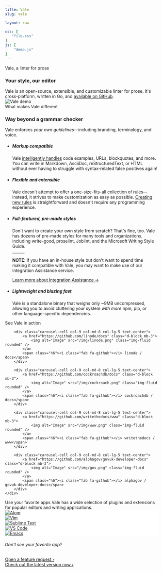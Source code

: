 ```yaml
---
title: Vale
slug: vale

layout: raw

css: [
   "file.css"
]
js: [
    "demo.js"
]
---
```


<!--
<section class="space-xs text-center bg-gradient text-light">
    <div class="container">
        <div class="row">
            <div class="col">
                <i class="fas fa-exclamation-circle"></i>
                <span class="mr-2">If you like Vale, be sure to check out its new cross-platform desktop app!</span>
                <a href="/vale-server/" class="text-white">Learn more &rsaquo;</a>
            </div>
        </div>
    </div>
</section>-->

<section class="bg-white pb-0">
    <div class="container">
        <div class="row justify-content-center section-intro pb-0">
            <div class="col-12 col-md-9 col-lg-8 text-center">
                <span class="title-decorative">Vale, a linter for prose</span>
                <h3 class="display-4">Your style, our editor</h3>
                <span class="lead">
                    Vale is an open-source, extensible, and customizable linter for prose. It's cross-platform, written in Go,
                    and <a href="https://github.com/errata-ai/vale">available on GitHub</a>.
                </span>
            </div>
            <div class="col-12 col-md-9 col-lg-8">
                <img alt="Vale demo" src="/img/vale-demo.png" class="img-fluid" data-action="zoom" />
            </div>
            <!--end of row-->
        </div>
    </div>
    <!--end of container-->
</section>

<section>
    <div class="container">
        <!--end of row-->
        <div class="row justify-content-center text-center section-intro">
            <div class="col-12 col-md-9 col-lg-8">
                <span class="title-decorative">What makes Vale different</span>
                <h3 class="display-4">Way beyond a grammar checker</h3>
                <span class="lead">
                              Vale enforces <i>your own guidelines</i>&mdash;including branding,
                              terminology, and voice.
                            </span>
            </div>
            <!--end of col-->
        </div>
        <ul class="row feature-list">
            <li class="col-12 col-md-6">
                <i class="fab fa-markdown fa-2x mb-2"></i>
                <h5>Markup compatible</h5>
                <p>
                    Vale <a href="https://errata-ai.github.io/vale/formats/">intelligently handles</a> code examples, URLs, blockquotes, and more. You can write in Markdown, AsciiDoc, reStructuredText, or HTML without ever having to struggle with syntax-related false positives again!
                </p>
            </li>
            <!--end of col-->
            <li class="col-12 col-md-6">
                <i class="fas fa-cog fa-2x mb-2"></i>
                <h5>Flexible and extensible</h5>
                <p>
                    Vale doesn't attempt to offer a one-size-fits-all collection of rules&mdash;instead, it strives to make customization as easy as possible. <a href="https://errata-ai.github.io/vale/styles/">Creating new rules</a> is straightforward and doesn't require any programming experience.
                </p>
            </li>
            <!--end of col-->
            <li class="col-12 col-md-6">
                <i class="fas fa-box fa-2x mb-2"></i>
                <h5>Full-featured, pre-made styles</h5>
                <p>
                    Don't want to create your own style from scratch? That's fine, too. Vale has dozens of pre-made styles for many tools and organizations, including write-good, proselint, Joblint, and the Microsoft Writing Style Guide.
                </p>
                <hr class="my-4" width="40">
                <p class="f5 text-gray">
                    <span class="text-green text-bold"><b>NOTE</b>:</span> If you have an in-house style but don't want to spend time making it compatible with Vale, you may want to make use of our Integration Assistance service.
                </p>
                <p class="f5">
                    <a href="/services/" class="Bump-link no-underline">Learn more about Integration Assistance <span class="Bump-link-symbol">→</span></a>
                </p>
            </li>
            <li class="col-12 col-md-6">
                <i class="fas fa-bolt fa-2x mb-2"></i>
                <h5>Lightweight and blazing fast</h5>
                <p>
                    Vale is a standalone binary that weighs only ~9MB uncompressed, allowing you to avoid cluttering your system <i>with more</i> npm, pip, or other language-specific dependencies.
                </p>
            </li>
            <!--end of col-->
        </ul>
        <!--end of row-->
        <!--end of row-->
    </div>
    <!--end of container-->
</section>

<section class="bg-dark">
    <div class="container">
        <div class="row justify-content-center text-center section-intro">
            <div class="col-12 col-md-9 col-lg-8">
                <span class="title-decorative text-light">See Vale in action</span>
            </div>
            <!--end of col-->
        </div>
        <!--end of row-->
    </div>
    <!--end of container-->
    <div class="main-carousel" data-flickity='{ "cellAlign": "center", "contain": true, "prevNextButtons": true, "pageDots":false, "wrapAround":true, "autoPlay":4000, "imagesLoaded":true }'>

        <div class="carousel-cell col-9 col-md-8 col-lg-5 text-center">
            <a href="https://github.com/linode/docs" class="d-block mb-3">
                <img alt="Image" src="/img/linode.png" class="img-fluid rounded" />
            </a>
            <span class="h6"><i class="fab fa-github"></i> linode / docs</span>
        </div>

        <div class="carousel-cell col-9 col-md-8 col-lg-5 text-center">
            <a href="https://github.com/cockroachdb/docs" class="d-block mb-3">
                <img alt="Image" src="/img/cockroach.png" class="img-fluid rounded" />
            </a>
            <span class="h6"><i class="fab fa-github"></i> cockroachdb / docs</span>
        </div>

        <div class="carousel-cell col-9 col-md-8 col-lg-5 text-center">
            <a href="https://github.com/writethedocs/www" class="d-block mb-3">
                <img alt="Image" src="/img/www.png" class="img-fluid rounded" />
            </a>
            <span class="h6"><i class="fab fa-github"></i> writethedocs / www</span>
        </div>

        <div class="carousel-cell col-9 col-md-8 col-lg-5 text-center">
            <a href="https://github.com/alphagov/govuk-developer-docs" class="d-block mb-3">
                <img alt="Image" src="/img/gov.png" class="img-fluid rounded" />
            </a>
            <span class="h6"><i class="fab fa-github"></i> alphagov / govuk-developer-docs</span>
        </div>
    </div>
</section>

<section class="bg-white mt-0">
    <div class="container">
        <div class="row justify-content-center text-center section-intro">
            <div class="col-12 col-md-9 col-lg-8">
                <span class="title-decorative">Use your favorite apps</span>
                <span class="lead">Vale has a wide selection of plugins and extensions for popular editors and writing applications.</span>
            </div>
            <!--end of col-->
        </div>
        <div class="text-center">
            <div class="apps-cluster d-flex flex-wrap flex-justify-center pb-6">
                <div data-toggle="tooltip" title="Atom" class="CircleBadge CircleBadge--medium CircleBadge--feature" style="background-color: #FFF;">
                    <a href="https://github.com/TimKam/atomic-vale"><img src="/img/atom.png" alt="Atom" class="CircleBadge-icon"></a>
                </div>
                <div data-toggle="tooltip" title="Vim" class="CircleBadge CircleBadge--medium CircleBadge--feature" style="background-color: #FFF;">
                    <a href="https://github.com/w0rp/ale"><img src="/img/vim.png" alt="Vim" class="CircleBadge-icon"></a>
                </div>
                <div data-toggle="tooltip" title="Sublime Text" class="CircleBadge CircleBadge--medium CircleBadge--feature" style="background-color: #FFF;">
                    <a href="https://packagecontrol.io/packages/SublimeLinter-contrib-vale"><img src="/img/sublime.png" alt="Sublime Text" class="CircleBadge-icon"></a>
                </div>
                <div data-toggle="tooltip" title="Visual Studio Code" class="CircleBadge CircleBadge--medium CircleBadge--feature" style="background-color: #FFF;">
                    <a href="https://marketplace.visualstudio.com/items?itemName=testthedocs.vale"><img src="/img/code.png" alt="VS Code" class="CircleBadge-icon"></a>
                </div>
                <div data-toggle="tooltip" title="GNU Emacs" class="d-none d-sm-block CircleBadge CircleBadge--medium CircleBadge--feature" style="background-color: #FFF;">
                    <a href="https://github.com/abingham/flycheck-vale"><img src="/img/emacs.png" alt="Emacs" class="CircleBadge-icon"></a>
                </div>
            </div>
        </div>
        <div class="row justify-content-center text-center section-outro">
            <div class="col-lg-4 col-md-5">
                <h6>Don't see your favorite app?</h6>
                <a href="https://github.com/errata-ai/vale/issues/new">Open a feature request &rsaquo;</a>
            </div>
            <!--end of col-->
        </div>
    </div>
</section>

<section class="space-xs text-center bg-dark text-light">
    <div class="container">
        <div class="row">
            <div class="col">
                <a href="https://github.com/errata-ai/vale" class="text-white"><i class="fab fa-github"></i> Check out the latest version now &rsaquo;</a>
            </div>
            <!--end of col-->
        </div>
        <!--end of row-->
    </div>
    <!--end of container-->
</section>

